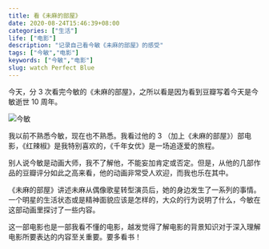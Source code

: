 ```yaml
---
title: 看《未麻的部屋》
date: 2020-08-24T15:46:39+08:00
categories: ["生活"]
life: ["电影"]
description: "记录自己看今敏《未麻的部屋》的感受"
tags: ["今敏","电影"]
keywords: ["今敏","电影"]
slug: watch Perfect Blue
---
```


今天，分 3 次看完今敏的《未麻的部屋》，之所以看是因为看到豆瓣写着今天是今敏逝世 10 周年。

![今敏](/images/jinmin.jpg)

我以前不熟悉今敏，现在也不熟悉。我看过他的 3 （加上《未麻的部屋》）部电影，《红辣椒》是我特别喜欢的，《千年女优》是一场追逐爱的旅程。

别人说今敏是动画大师，我不了解他，不能妄加肯定或否定。但是，从他的几部作品的豆瓣评分如此之高来看，他的动画非常受人欢迎，而我也乐在其中。

《未麻的部屋》讲述未麻从偶像歌星转型演员后，她的身边发生了一系列的事情。一个明星的生活状态或是精神面貌应该是怎样的，大众的行为说明了什么，今敏在这部动画里探讨了一些内容。

这一部电影也是一部我看不懂的电影，越发觉得了解电影的背景知识对于深入理解电影所要表达的内容至关重要。要多看书！